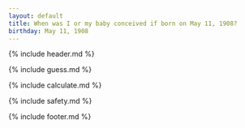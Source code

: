```yaml
---
layout: default
title: When was I or my baby conceived if born on May 11, 1908?
birthday: May 11, 1908
---
```


{% include header.md %}

{% include guess.md %}

{% include calculate.md %}

{% include safety.md %}

{% include footer.md %}



